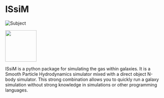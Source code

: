 # ISsiM
![Subject](https://github.com/dannytalk/ISsiM/assets/114359435/a11c2506-d830-488c-8106-268df3eb4bf2)

<img src="https://github.com/dannytalk/ISsiM/assets/114359435/a11c2506-d830-488c-8106-268df3eb4bf2" width="100" height="100">

ISsiM is a python package for simulating the gas within galaxies. It is a Smooth Particle Hydrodynamics simulator mixed with a direct object N-body simulator. This strong combination allows you to quickly run a galaxy simulation without strong knowledge in simulations or other programming languages. 
